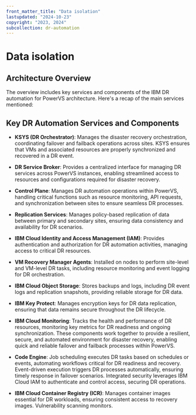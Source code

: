 ```yaml
---
front_matter_title: "Data isolation"
lastupdated: "2024-10-23"
copyright: "2023, 2024"
subcollection: dr-automation
---
```

# Data isolation

## Architecture Overview

The overview includes key services and components of the IBM DR automation for PowerVS architecture. Here's a recap of the main services mentioned:

## Key DR Automation Services and Components

- **KSYS (DR Orchestrator)**: Manages the disaster recovery orchestration, coordinating failover and failback operations across sites. KSYS ensures that VMs and associated resources are properly synchronized and recovered in a DR event.

- **DR Service Broker**: Provides a centralized interface for managing DR services across PowerVS instances, enabling streamlined access to resources and configurations required for disaster recovery.

- **Control Plane**: Manages DR automation operations within PowerVS, handling critical functions such as resource monitoring, API requests, and synchronization between sites to ensure seamless DR processes.

- **Replication Services**: Manages policy-based replication of data between primary and secondary sites, ensuring data consistency and availability for DR scenarios.

- **IBM Cloud Identity and Access Management (IAM)**: Provides authentication and authorization for DR automation activities, managing access to critical DR resources.

- **VM Recovery Manager Agents**: Installed on nodes to perform site-level and VM-level DR tasks, including resource monitoring and event logging for DR orchestration.

- **IBM Cloud Object Storage**: Stores backups and logs, including DR event logs and replication snapshots, providing reliable storage for DR data.

- **IBM Key Protect**: Manages encryption keys for DR data replication, ensuring that data remains secure throughout the DR lifecycle.

- **IBM Cloud Monitoring**: Tracks the health and performance of DR resources, monitoring key metrics for DR readiness and ongoing synchronization. These components work together to provide a resilient, secure, and automated environment for disaster recovery, enabling quick and reliable failover and failback processes within PowerVS.

- **Code Engine**: Job scheduling executes DR tasks based on schedules or events, automating workflows critical for DR readiness and recovery. Event-driven execution triggers DR processes automatically, ensuring timely response in failover scenarios. Integrated security leverages IBM Cloud IAM to authenticate and control access, securing DR operations.

- **IBM Cloud Container Registry (ICR)**: Manages container images essential for DR workloads, ensuring consistent access to recovery images. Vulnerability scanning monitors.

